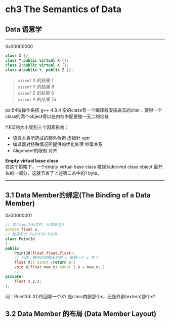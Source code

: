# ch3 The Semantics of Data
## Data 语意学
***
0x00000000
```c++
class X {};
class Y:public virtual X {};  
class Z:public virtual X {};
class A:public Y, public Z {};
```
> `sizeof` X 的结果 1  
> `sizeof` Y 的结果 8  
> `sizeof` Z 的结果 8  
> `sizeof` A 的结果 16  

ps:64位操作系统 g++ 4.8.4
空的class有一个编译器安插进去的char，使得一个class的两个object得以在内存中配置独一无二的地址    

Y和Z的大小受到三个因素影响：
- 语言本身所造成的额外负担  虚指针 vptr
- 编译器对特殊情况所提供的优化处理  继承关系
- Alignment的限制  对齐

****Empty virtual base class****  
在这个策略下，一个empty virtual base class 被视为derived class object 最开头的一部分，这就节省了上述第二点中的1 byte。
***
## 3.1 Data Member的绑定(The Binding of a Data Member)  
0x00000001
```c++
// 某个foo.h头文件，从某处含入
extern float x;
// 程序员的 Point3d.h文件
class Point3d
{
public:
    Point3d(float,float,float);
    // 问题：被传回和被设定的 x 是哪一个 x 呢？
    float X() const {return x;}
    void X(float new_x) const { x = new_x; }
    //..
private:
    float x,y,z;
};
```
问：Point3d::X()传回哪一个X? 是class内部那个x，还是外部(extern)那个x?  

## 3.2 Data Member 的布局 (Data Member Layout)
